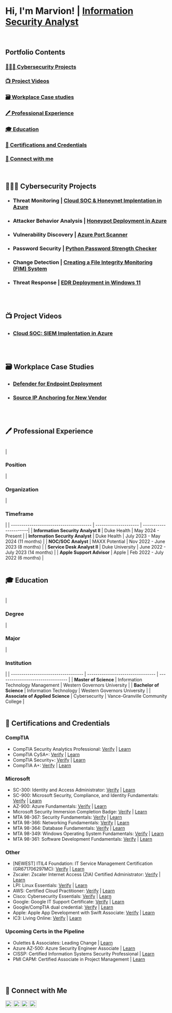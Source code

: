 # Hi, I'm Marvion! | [Information Security Analyst](https://www.linkedin.com/in/marvioncriddle)
<br/>


## Portfolio Contents


### [👨🏽‍💻 Cybersecurity Projects](#cybersecurity-projects)
### [📺 Project Videos](#project-videos)
### [🗃️ Workplace Case studies](#workplace-case-studies)
### [🖊️ Professional Experience](#professional-experience)
### [🎓 Education](#education)
### [📜 Certifications and Credentials](#certifications-and-credentials)
### [📱 Connect with me](#connect-with-me)
<br/>


<h2 id="cybersecurity-projects">👨🏽‍💻 Cybersecurity Projects</h2>

- ### Threat Monitoring          |  [Cloud SOC & Honeynet Implentation in Azure](https://github.com/marvioncriddle/Cloud-SOC-Honeynet-Implementation-in-Azure)
- ### Attacker Behavior Analysis |  [Honeypot Deployment in Azure](https://github.com/marvioncriddle/activeDirectoryLab)
- ### Vulnerability Discovery    |  [Azure Port Scanner](https://github.com/marvioncriddle/activeDirectoryLab)
- ### Password Security          |  [Python Password Strength Checker](https://github.com/marvioncriddle/activeDirectoryLab)
- ### Change Detection           |  [Creating a File Integrity Monitoring (FIM) System](https://github.com/marvioncriddle/activeDirectoryLab)
- ### Threat Response            |  [EDR Deployment in Windows 11](https://github.com/marvioncriddle/activeDirectoryLab)
<br/>
<br/>


<h2 id="project-videos">📺 Project Videos</h2>

<b> </b>
- ### [Cloud SOC:  SIEM Implentation in Azure](https://www.youtube.com/watch?v=a83ASGn_V_s)
<br/>
<br/>

<h2 id="workplace-case-studies">🗃️ Workplace Case Studies</h2>

<b> </b>
- ### [Defender for Endpoint Deployment](https://github.com/marvioncriddle/DefenderDeployment/tree/main)
- ### [Source IP Anchoring for New Vendor](https://github.com/marvioncriddle/Source_IP_Anchoring/tree/main)
<br/>
<br/>


<h2 id="professional-experience">🖊️ Professional Experience</h2>

<b> </b>
<br/>
| <h3>Position</h3>                       | <h3>Organization</h3> | <h3>Timeframe</h3>    |
| --------------------------------------- | --------------------- | ----------------------|
| <b>Information Security Analyst II</b>  | Duke Health           | May 2024 - Present    |
| <b>Information Security Analyst</b>     | Duke Health           | July 2023 - May 2024 (11 months) |
| <b>NOC/SOC Analyst</b>                  | MAXX Potential        | Nov 2022 - June 2023 (8 months) |
| <b>Service Desk Analyst II</b>          | Duke University       | June 2022 - July 2023 (14 months) |
| <b>Apple Support Advisor</b>            | Apple                 | Feb 2022 - July 2022  (6 months) |
<br/>
<br/>


<h2 id="education">🎓 Education</h2>

<b> </b>
<br/>
| <h3>Degree</h3>                     | <h3>Major</h3>                    | <h3>Institution</h3>              |
| ----------------------------------- | --------------------------------- | --------------------------------- |
| <b>Master of Science</b>            | Information Technology Management | Western Governors University      |
| <b>Bachelor of Science</b>          | Information Technology            | Western Governors University      |
| <b>Associate of Applied Science</b> | Cybersecurity                     | Vance-Granville Community College |
<br/>
<br/>


<h2 id="certifications-and-credentials">📜 Certifications and Credentials</h2>

<b> </b>
### CompTIA
- CompTIA Security Analytics Professional:  [Verify](https://www.credly.com/badges/31fca9ba-0401-484e-b715-2d994d3a1dd8/public_url) | [Learn](https://www.comptia.org/certifications/which-certification/stackable-certifications)
- CompTIA CySA+:  [Verify](https://www.credly.com/badges/a44b41dc-17d6-4efd-b154-06825dddfe50/public_url) | [Learn](https://www.comptia.org/certifications/cybersecurity-analyst)
- CompTIA Security+:  [Verify](https://www.credly.com/badges/1d1293a5-ed72-4d3a-9f0a-e83c5fbb8179/public_url) | [Learn](https://www.comptia.org/certifications/security)
- CompTIA A+:  [Verify](https://www.credly.com/badges/692e2232-ce22-44f2-817e-a8d9bb2bfa7c/public_url) | [Learn](https://www.comptia.org/certifications/a)

### Microsoft
- SC-300:  Identity and Access Administrator:  [Verify](https://learn.microsoft.com/en-us/users/marvioncriddle-2670/credentials/7ac3dc9471174290) | [Learn](https://learn.microsoft.com/en-us/credentials/certifications/identity-and-access-administrator/?practice-assessment-type=certification)
- SC-900:  Microsoft Security, Compliance, and Identity Fundamentals:  [Verify](https://learn.microsoft.com/api/credentials/share/en-us/MarvionCriddle-2670/E765C8CDDDB90D2C?sharingId=B531CE0351FAE189) | [Learn](https://learn.microsoft.com/en-us/credentials/certifications/security-compliance-and-identity-fundamentals/?practice-assessment-type=certification)
- AZ-900:  Azure Fundamentals:  [Verify](https://learn.microsoft.com/api/credentials/share/en-us/MarvionCriddle-2670/512F32BC8AD7A03F?sharingId=B531CE0351FAE189) | [Learn](https://learn.microsoft.com/en-us/credentials/certifications/azure-fundamentals/?practice-assessment-type=certification)
- Microsoft Security Immersion Completion Badge:  [Verify](https://www.credly.com/badges/a3fe048f-1245-4cee-965d-fb5d26e191bf) | [Learn](https://partner.microsoft.com/en-us/solutions/miw/security)
- MTA 98-367: Security Fundamentals:  [Verify](https://www.credly.com/badges/4a1ec7fe-4112-4597-80c1-8cefc0ec1383/public_url) | [Learn](https://www.certiport.com/portal/common/htmllibrary/MTA/docs/MTA_Security_Fundamentals_Whitepaper_092914CE.pdf)
- MTA 98-366: Networking Fundamentals:  [Verify](https://www.credly.com/badges/4ae36cbd-f9d3-40b6-ab68-4244ecc15558/public_url) | [Learn](https://www.certiport.com/Portal/Common/DocumentLibrary/MTA_OD_366_External.pdf)
- MTA 98-364: Database Fundamentals:  [Verify](https://www.credly.com/badges/45d574b1-b36d-498a-add7-9c94a2353fb4/public_url) | [Learn](https://www.certiport.com/Portal/Common/DocumentLibrary/MTA_OD_364_external.pdf)
- MTA 98-349: Windows Operating System Fundamentals:  [Verify](https://www.credly.com/badges/c6e1d202-48f0-40f3-be9c-10b48834604b/public_url) | [Learn](https://www.certiport.com/Portal/Common/DocumentLibrary/MTA_OD_349_External.pdf)
- MTA 98-361: Software Development Fundamentals:  [Verify](https://www.credly.com/badges/45fb6a33-01e9-4f0a-9c03-47dfec382e1d/public_url) | [Learn](https://www.certiport.com/portal/common/documentlibrary/mta_od_361_external.pdf)

### Other
- [NEWEST] ITIL4 Foundation:  IT Service Management Certification (GR671706297MC):  [Verify](https://www.peoplecert.org/for-corporations/certificate-verification-service) | [Learn](https://www.axelos.com/certifications/itil-service-management/itil-4-foundation)
- Zscaler:  Zscaler Internet Access (ZIA) Certified Administrator:  [Verify](https://verify.skilljar.com/c/2fknrksntukq) | [Learn](https://customer.zscaler.com/zia-certified-administrator-exam-2022)
- LPI:  Linux Essentials:  [Verify](https://cs.lpi.org/caf/Xamman/certification/verify/LPI000556881/hp67y36ekw) | [Learn](https://www.lpi.org/our-certifications/exam-010-objectives/)
- AWS:  Certified Cloud Practitioner:  [Verify](https://www.credly.com/badges/d22d02b4-ffde-4358-83d4-544778fb1cdc/public_url) | [Learn](https://aws.amazon.com/certification/certified-cloud-practitioner/)
- Cisco:  Cybersecurity Essentials:  [Verify](https://www.credly.com/badges/6ec6f000-48e9-4f84-83a1-a9e2000c63f9/public_url) | [Learn](https://www.netacad.com/courses/cybersecurity-essentials?courseLang=en-US)
- Google:  Google IT Support Certificate:  [Verify](https://www.credly.com/badges/176077e3-f584-468e-9e70-be2e5a9c2c60/public_url) | [Learn](https://www.coursera.org/professional-certificates/google-it-support)
- Google/CompTIA dual credential:  [Verify](https://www.credly.com/badges/d0d16c14-50c6-45ad-9d8f-53f5c8c57008/public_url) | [Learn](https://www.comptia.org/newsroom/comptia-and-google-team-up-to-deepen-talent-pool-of-it-support-professionals)
- Apple:  Apple App Development with Swift Associate:  [Verify](https://www.credly.com/badges/9e2f5219-6ac5-4ea3-8a7b-01da96214e7c/public_url) | [Learn](https://certiport.pearsonvue.com/Certifications/Apple/App-Dev-With-Swift/Overview.aspx)
- IC3:  Living Online:  [Verify](https://www.credly.com/badges/612fe89d-e721-4634-a21c-e563ac9a74ed/public_url) | [Learn](https://www.certiport.com/portal/common/documentlibrary/IC3_GS4_Living_Online_012015CE.pdf)

### Upcoming Certs in the Pipeline
- Oulettes & Associates:  Leading Change | [Learn](https://www.ouellette-online.com/leading-change.html)
- Azure AZ-500:  Azure Security Engineer Associate | [Learn](https://learn.microsoft.com/en-us/credentials/certifications/azure-security-engineer/?practice-assessment-type=certification)
- CISSP:  Certified Information Systems Security Professional | [Learn](https://www.isc2.org/certifications/cissp)
- PMI CAPM:  Certified Associate in Project Management | [Learn](https://www.pmi.org/certifications/certified-associate-capm)
<br/>
<br/>


<h2 id="connect-with-me">📱 Connect with Me</h2>

<b> </b>
[<img align="left" alt="MarvionCriddle | LinkedIn" width="22px" src="https://cdn.jsdelivr.net/npm/simple-icons@v3/icons/linkedin.svg" />][linkedin]
[<img align="left" alt="MarvionCriddle | Twitter" width="22px" src="https://cdn.jsdelivr.net/npm/simple-icons@v3/icons/twitter.svg" />][twitter]
[<img align="left" alt="MarvionCriddle | Medium" width="22px" src="https://cdn-icons-png.freepik.com/512/5968/5968906.png" />][Medium]
[<img align="left" alt="MarvionCriddle | Credly" width="22px" src="https://cdn.icon-icons.com/icons2/3911/PNG/512/credly_logo_icon_247258.png" />][Credly]

[linkedin]: https://www.linkedin.com/in/marvioncriddle/
[twitter]: https://twitter.com/ByteCyzeNetwrks
[medium]:  https://medium.com/guide-title-how-to-be-a-watchman-for-cybersec
[credly]:  https://www.credly.com/users/marvion-criddle
